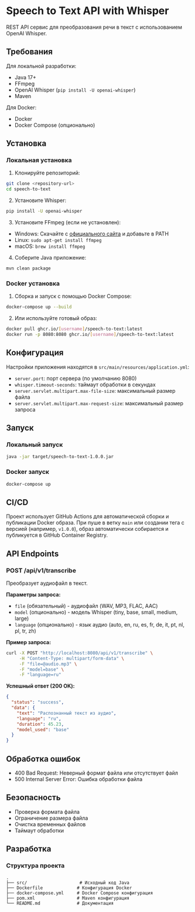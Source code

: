 # Speech to Text API with Whisper

REST API сервис для преобразования речи в текст с использованием OpenAI Whisper.

## Требования

Для локальной разработки:
- Java 17+
- FFmpeg
- OpenAI Whisper (`pip install -U openai-whisper`)
- Maven

Для Docker:
- Docker
- Docker Compose (опционально)

## Установка

### Локальная установка

1. Клонируйте репозиторий:
```bash
git clone <repository-url>
cd speech-to-text
```

2. Установите Whisper:
```bash
pip install -U openai-whisper
```

3. Установите FFmpeg (если не установлен):
- Windows: Скачайте с [официального сайта](https://ffmpeg.org/download.html) и добавьте в PATH
- Linux: `sudo apt-get install ffmpeg`
- macOS: `brew install ffmpeg`

4. Соберите Java приложение:
```bash
mvn clean package
```

### Docker установка

1. Сборка и запуск с помощью Docker Compose:
```bash
docker-compose up --build
```

2. Или используйте готовый образ:
```bash
docker pull ghcr.io/[username]/speech-to-text:latest
docker run -p 8080:8080 ghcr.io/[username]/speech-to-text:latest
```

## Конфигурация

Настройки приложения находятся в `src/main/resources/application.yml`:

- `server.port`: порт сервера (по умолчанию 8080)
- `whisper.timeout-seconds`: таймаут обработки в секундах
- `server.servlet.multipart.max-file-size`: максимальный размер файла
- `server.servlet.multipart.max-request-size`: максимальный размер запроса

## Запуск

### Локальный запуск
```bash
java -jar target/speech-to-text-1.0.0.jar
```

### Docker запуск
```bash
docker-compose up
```

## CI/CD

Проект использует GitHub Actions для автоматической сборки и публикации Docker образа.
При пуше в ветку `main` или создании тега с версией (например, `v1.0.0`), 
образ автоматически собирается и публикуется в GitHub Container Registry.

## API Endpoints

### POST /api/v1/transcribe

Преобразует аудиофайл в текст.

**Параметры запроса:**

- `file` (обязательный) - аудиофайл (WAV, MP3, FLAC, AAC)
- `model` (опционально) - модель Whisper (tiny, base, small, medium, large)
- `language` (опционально) - язык аудио (auto, en, ru, es, fr, de, it, pt, nl, pl, tr, zh)

**Пример запроса:**

```bash
curl -X POST "http://localhost:8080/api/v1/transcribe" \
     -H "Content-Type: multipart/form-data" \
     -F "file=@audio.mp3" \
     -F "model=base" \
     -F "language=ru"
```

**Успешный ответ (200 OK):**

```json
{
  "status": "success",
  "data": {
    "text": "Распознанный текст из аудио",
    "language": "ru",
    "duration": 45.23,
    "model_used": "base"
  }
}
```

## Обработка ошибок

- 400 Bad Request: Неверный формат файла или отсутствует файл
- 500 Internal Server Error: Ошибка обработки файла

## Безопасность

- Проверка формата файла
- Ограничение размера файла
- Очистка временных файлов
- Таймаут обработки

## Разработка

### Структура проекта
```
.
├── src/                    # Исходный код Java
├── Dockerfile             # Конфигурация Docker
├── docker-compose.yml     # Docker Compose конфигурация
├── pom.xml                # Maven конфигурация
└── README.md              # Документация
